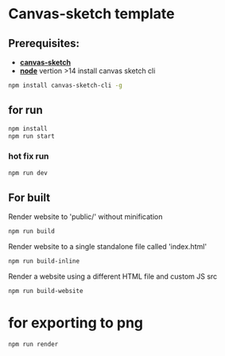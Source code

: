 # Canvas-sketch template

## Prerequisites:


* **[canvas-sketch](https://github.com/mattdesl/canvas-sketch)** 
* **[node](https://nodejs.org/en)** vertion  >14
install canvas sketch cli 
``` bash
npm install canvas-sketch-cli -g
```

## for run

```bash
npm install
npm run start
```

### hot fix run
```bash
npm run dev
```

## For built
Render website to 'public/' without minification
```bash
npm run build
```
Render website to a single standalone file called 'index.html'
```bash
npm run build-inline
```
Render a website using a different HTML file and custom JS src

```bash
npm run build-website
```

# for exporting to png
```bash
npm run render
```
